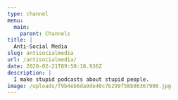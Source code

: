 ```yaml
---
type: channel
menu:
  main:
    parent: Channels
title: |
  Anti-Social Media
slug: antisocialmedia
url: /antisocialmedia/
date: 2020-02-21T09:50:18.936Z
description: |
  I make stupid podcasts about stupid people.
image: /uploads/f9b4eb6da9de40c7b299f58b96367990.jpg
---
```

